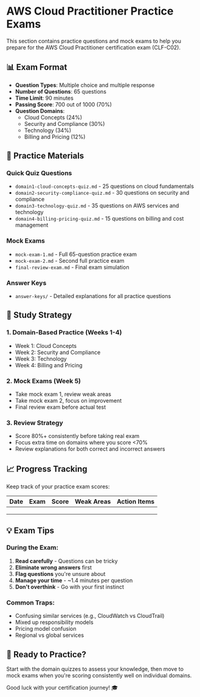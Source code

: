 # AWS Cloud Practitioner Practice Exams

This section contains practice questions and mock exams to help you prepare for the AWS Cloud Practitioner certification exam (CLF-C02).

## 📊 Exam Format

- **Question Types**: Multiple choice and multiple response
- **Number of Questions**: 65 questions
- **Time Limit**: 90 minutes
- **Passing Score**: 700 out of 1000 (70%)
- **Question Domains**:
  - Cloud Concepts (24%)
  - Security and Compliance (30%)
  - Technology (34%)
  - Billing and Pricing (12%)

## 📝 Practice Materials

### Quick Quiz Questions
- `domain1-cloud-concepts-quiz.md` - 25 questions on cloud fundamentals
- `domain2-security-compliance-quiz.md` - 30 questions on security and compliance
- `domain3-technology-quiz.md` - 35 questions on AWS services and technology
- `domain4-billing-pricing-quiz.md` - 15 questions on billing and cost management

### Mock Exams
- `mock-exam-1.md` - Full 65-question practice exam
- `mock-exam-2.md` - Second full practice exam
- `final-review-exam.md` - Final exam simulation

### Answer Keys
- `answer-keys/` - Detailed explanations for all practice questions

## 🎯 Study Strategy

### 1. Domain-Based Practice (Weeks 1-4)
- Week 1: Cloud Concepts
- Week 2: Security and Compliance
- Week 3: Technology
- Week 4: Billing and Pricing

### 2. Mock Exams (Week 5)
- Take mock exam 1, review weak areas
- Take mock exam 2, focus on improvement
- Final review exam before actual test

### 3. Review Strategy
- Score 80%+ consistently before taking real exam
- Focus extra time on domains where you score <70%
- Review explanations for both correct and incorrect answers

## 📈 Progress Tracking

Keep track of your practice exam scores:

| Date | Exam | Score | Weak Areas | Action Items |
|------|------|-------|------------|--------------|
| | | | | |
| | | | | |
| | | | | |

## 💡 Exam Tips

### During the Exam:
1. **Read carefully** - Questions can be tricky
2. **Eliminate wrong answers** first
3. **Flag questions** you're unsure about
4. **Manage your time** - ~1.4 minutes per question
5. **Don't overthink** - Go with your first instinct

### Common Traps:
- Confusing similar services (e.g., CloudWatch vs CloudTrail)
- Mixed up responsibility models
- Pricing model confusion
- Regional vs global services

## 🚀 Ready to Practice?

Start with the domain quizzes to assess your knowledge, then move to mock exams when you're scoring consistently well on individual domains.

Good luck with your certification journey! 🎓
